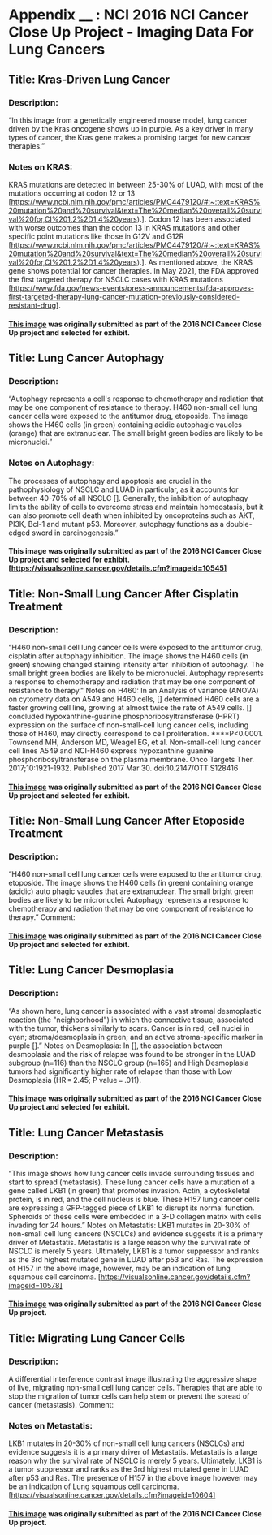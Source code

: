 # Appendix __ : NCI 2016 NCI Cancer Close Up Project - Imaging Data For Lung Cancers

## Title: Kras-Driven Lung Cancer

### Description:
“In this image from a genetically engineered mouse model, lung cancer driven by the Kras oncogene shows up in purple. As a key driver in many types of cancer, the Kras gene makes a promising target for new cancer therapies.”

### Notes on KRAS:
KRAS mutations are detected in between 25-30% of LUAD, with most of the mutations occurring at codon 12 or 13 [https://www.ncbi.nlm.nih.gov/pmc/articles/PMC4479120/#:~:text=KRAS%20mutation%20and%20survival&text=The%20median%20overall%20survival%20for,CI%201.2%2D1.4%20years).]. Codon 12 has been associated with worse outcomes than the codon 13 in KRAS mutations and other specific point mutations like those in G12V and G12R [https://www.ncbi.nlm.nih.gov/pmc/articles/PMC4479120/#:~:text=KRAS%20mutation%20and%20survival&text=The%20median%20overall%20survival%20for,CI%201.2%2D1.4%20years).]. As mentioned above, the KRAS gene shows potential for cancer therapies. In May 2021, the FDA approved the first targeted therapy for NSCLC cases with KRAS mutations [https://www.fda.gov/news-events/press-announcements/fda-approves-first-targeted-therapy-lung-cancer-mutation-previously-considered-resistant-drug].

#### [This image](https://visualsonline.cancer.gov/details.cfm?imageid=10549) was originally submitted as part of the 2016 NCI Cancer Close Up project and selected for exhibit. 


## Title: Lung Cancer Autophagy

### Description:
“Autophagy represents a cell's response to chemotherapy and radiation that may be one component of resistance to therapy. H460 non-small cell lung cancer cells were exposed to the antitumor drug, etoposide. The image shows the H460 cells (in green) containing acidic autophagic vauoles (orange) that are extranuclear. The small bright green bodies are likely to be micronuclei.”

### Notes on Autophagy:
The processes of autophagy and apoptosis are crucial in the pathophysiology of NSCLC and LUAD in particular, as it accounts for between 40-70% of all NSCLC []. Generally, the inhibition of autophagy limits the ability of cells to overcome stress and maintain homeostasis, but it can also promote cell death when inhibited by oncoproteins such as AKT, PI3K, Bcl-1 and mutant p53. Moreover, autophagy functions as a double-edged sword in carcinogenesis.”

#### This image was originally submitted as part of the 2016 NCI Cancer Close Up project and selected for exhibit. [https://visualsonline.cancer.gov/details.cfm?imageid=10545]


## Title: Non-Small Lung Cancer After Cisplatin Treatment

### Description:
“H460 non-small cell lung cancer cells were exposed to the antitumor drug, cisplatin after autophagy inhibition. The image shows the H460 cells (in green) showing changed staining intensity after inhibition of autophagy. The small bright green bodies are likely to be micronuclei. Autophagy represents a response to chemotherapy and radiation that may be one component of resistance to therapy."
Notes on H460:
In an Analysis of variance (ANOVA) on cytometry data on A549 and H460 cells, []  determined H460 cells are a faster growing cell line, growing at almost twice the rate of A549 cells. [] concluded hypoxanthine-guanine phosphoribosyltransferase (HPRT) expression on the surface of non-small-cell lung cancer cells, including those of H460, may directly correspond to cell proliferation. ****P<0.0001.
Townsend MH, Anderson MD, Weagel EG, et al. Non-small-cell lung cancer cell lines A549 and NCI-H460 express hypoxanthine guanine phosphoribosyltransferase on the plasma membrane. Onco Targets Ther. 2017;10:1921-1932. Published 2017 Mar 30. doi:10.2147/OTT.S128416

#### [This image](https://visualsonline.cancer.gov/details.cfm?imageid=10549) was originally submitted as part of the 2016 NCI Cancer Close Up project and selected for exhibit. 


## Title: Non-Small Lung Cancer After Etoposide Treatment


### Description:
“H460 non-small cell lung cancer cells were exposed to the antitumor drug, etoposide. The image shows the H460 cells (in green) containing orange (acidic) auto phagic vauoles that are extranuclear. The small bright green bodies are likely to be micronuclei. Autophagy represents a response to chemotherapy and radiation that may be one component of resistance to therapy.”
Comment:

#### [This image](https://visualsonline.cancer.gov/details.cfm?imageid=10542) was originally submitted as part of the 2016 NCI Cancer Close Up project and selected for exhibit.


## Title: Lung Cancer Desmoplasia


### Description:
“As shown here, lung cancer is associated with a vast stromal desmoplastic reaction (the "neighborhood") in which the connective tissue, associated with the tumor, thickens similarly to scars. Cancer is in red; cell nuclei in cyan; stroma/desmoplasia in green; and an active stroma-specific marker in purple [].”
Notes on Desmoplasia:
In [], the association between desmoplasia and the risk of relapse was found to be stronger in the LUAD subgroup (n=116) than the NSCLC group (n=165) and High Desmoplasia tumors had significantly higher rate of relapse than those with Low Desmoplasia (HR = 2.45; P value = .011).

#### [This image](https://visualsonline.cancer.gov/details.cfm?imageid=10576) was originally submitted as part of the 2016 NCI Cancer Close Up project and selected for exhibit.


## Title: Lung Cancer Metastasis

### Description:
“This image shows how lung cancer cells invade surrounding tissues and start to spread (metastasis). These lung cancer cells have a mutation of a gene called LKB1 (in green) that promotes invasion. Actin, a cytoskeletal protein, is in red, and the cell nucleus is blue. These H157 lung cancer cells are expressing a GFP-tagged piece of LKB1 to disrupt its normal function. Spheroids of these cells were embedded in a 3-D collagen matrix with cells invading for 24 hours.”
Notes on Metastatis:
LKB1 mutates in 20-30% of non-small cell lung cancers (NSCLCs) and evidence suggests it is a primary driver of Metastatis. Metastatis is a large reason why the survival rate of NSCLC is merely 5 years.  Ultimately, LKB1 is a tumor suppressor and ranks as the 3rd highest mutated gene in LUAD after p53 and Ras. The expression of H157 in the above image, however, may be an indication of lung squamous cell carcinoma. [https://visualsonline.cancer.gov/details.cfm?imageid=10578]

#### [This image](https://visualsonline.cancer.gov/details.cfm?imageid=10578) was originally submitted as part of the 2016 NCI Cancer Close Up project.


## Title: Migrating Lung Cancer Cells

### Description:
A differential interference contrast image illustrating the aggressive shape of live, migrating non-small cell lung cancer cells. Therapies that are able to stop the migration of tumor cells can help stem or prevent the spread of cancer (metastasis).
Comment:

### Notes on Metastatis:
LKB1 mutates in 20-30% of non-small cell lung cancers (NSCLCs) and evidence suggests it is a primary driver of Metastatis. Metastatis is a large reason why the survival rate of NSCLC is merely 5 years.  Ultimately, LKB1 is a tumor suppressor and ranks as the 3rd highest mutated gene in LUAD after p53 and Ras. The presence of H157 in the above image however may be an indication of Lung squamous cell carcinoma. [https://visualsonline.cancer.gov/details.cfm?imageid=10604]

#### [This image](https://visualsonline.cancer.gov/details.cfm?imageid=10604) was originally submitted as part of the 2016 NCI Cancer Close Up project.

